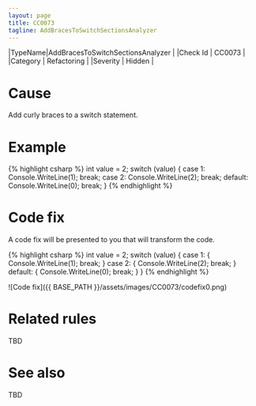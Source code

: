 ```yaml
---
layout: page
title: CC0073
tagline: AddBracesToSwitchSectionsAnalyzer
---
```


|TypeName|AddBracesToSwitchSectionsAnalyzer |
|Check Id | CC0073 |
|Category | Refactoring |
|Severity | Hidden |

# Cause

Add curly braces to a switch statement.

# Example

{% highlight csharp %}
int value = 2;
switch (value)
{
    case 1:
      Console.WriteLine(1);
      break;
    case 2:
      Console.WriteLine(2);
      break;
    default:
      Console.WriteLine(0);
      break;
}
{% endhighlight %}

# Code fix

A code fix will be presented to you that will transform the code.

{% highlight csharp %}
int value = 2;
switch (value)
{
    case 1:
    {
      Console.WriteLine(1);
      break;
    }
    case 2:
    {
      Console.WriteLine(2);
      break;
    }
    default:
    {
      Console.WriteLine(0);
      break;
    }
}
{% endhighlight %}

![Code fix]({{ BASE_PATH }}/assets/images/CC0073/codefix0.png)

# Related rules

TBD

# See also

TBD
